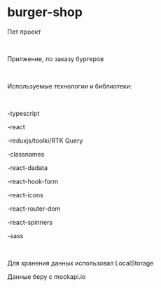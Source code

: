 # burger-shop

<p>Пет проект</p>
<br/>
<p>Прилжение, по заказу бургеров</p>
<br/>
<p>Используемые технологии и библиотеки: <p>
<br/>
<p>-typescript</p>
<p>-react</p>
<p>-reduxjs/toolki/RTK Query</p>
<p>-classnames  </p>
<p>-react-dadata</p>
<p>-react-hook-form</p>
<p>-react-icons</p>
<p>-react-router-dom</p>
<p>-react-spinners</p>
<p>-sass</p>
<br/>
<p>Для хранения данных использовал LocalStorage</p>
<p>Данные беру с mockapi.io</p>
